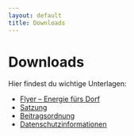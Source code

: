```yaml
---
layout: default
title: Downloads
---
```


# Downloads

Hier findest du wichtige Unterlagen:

- [Flyer – Energie fürs Dorf](downloads/Flyer.pdf)  
- [Satzung](downloads/Satzung.pdf)  
- [Beitragsordnung](downloads/Beitragsordnung.pdf)  
- [Datenschutzinformationen](downloads/Datenschutz.pdf)
